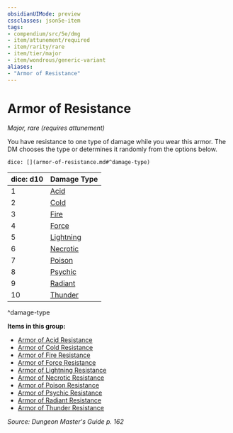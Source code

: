 ```yaml
---
obsidianUIMode: preview
cssclasses: json5e-item
tags:
- compendium/src/5e/dmg
- item/attunement/required
- item/rarity/rare
- item/tier/major
- item/wondrous/generic-variant
aliases: 
- "Armor of Resistance"
---
```

# Armor of Resistance
*Major, rare (requires attunement)*  


You have resistance to one type of damage while you wear this armor. The DM chooses the type or determines it randomly from the options below.

`dice: [](armor-of-resistance.md#^damage-type)`

| dice: d10 | Damage Type |
|-----------|-------------|
| 1 | [Acid](Mechanics/items/armor-of-acid-resistance.md) |
| 2 | [Cold](Mechanics/items/armor-of-cold-resistance.md) |
| 3 | [Fire](Mechanics/items/armor-of-fire-resistance.md) |
| 4 | [Force](Mechanics/items/armor-of-force-resistance.md) |
| 5 | [Lightning](Mechanics/items/armor-of-lightning-resistance.md) |
| 6 | [Necrotic](Mechanics/items/armor-of-necrotic-resistance.md) |
| 7 | [Poison](Mechanics/items/armor-of-poison-resistance.md) |
| 8 | [Psychic](Mechanics/items/armor-of-psychic-resistance.md) |
| 9 | [Radiant](Mechanics/items/armor-of-radiant-resistance.md) |
| 10 | [Thunder](Mechanics/items/armor-of-thunder-resistance.md) |
^damage-type

**Items in this group:**

- [Armor of Acid Resistance](Mechanics/items/armor-of-acid-resistance.md)
- [Armor of Cold Resistance](Mechanics/items/armor-of-cold-resistance.md)
- [Armor of Fire Resistance](Mechanics/items/armor-of-fire-resistance.md)
- [Armor of Force Resistance](Mechanics/items/armor-of-force-resistance.md)
- [Armor of Lightning Resistance](Mechanics/items/armor-of-lightning-resistance.md)
- [Armor of Necrotic Resistance](Mechanics/items/armor-of-necrotic-resistance.md)
- [Armor of Poison Resistance](Mechanics/items/armor-of-poison-resistance.md)
- [Armor of Psychic Resistance](Mechanics/items/armor-of-psychic-resistance.md)
- [Armor of Radiant Resistance](Mechanics/items/armor-of-radiant-resistance.md)
- [Armor of Thunder Resistance](Mechanics/items/armor-of-thunder-resistance.md)

*Source: Dungeon Master's Guide p. 162*